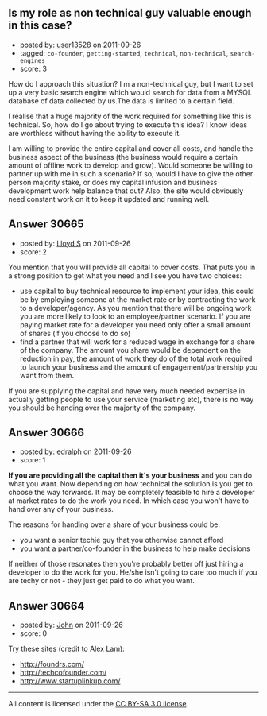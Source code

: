 ## Is my role as non technical guy valuable enough in this case?

- posted by: [user13528](https://stackexchange.com/users/-1/13528-user13528) on 2011-09-26
- tagged: `co-founder`, `getting-started`, `technical`, `non-technical`, `search-engines`
- score: 3

How do I approach this situation? I m a non-technical guy, but I want to set up a very basic search engine which would search for data from a MYSQL database of data collected by us.The data is limited to a certain field. 

I realise that a huge majority of the work required for something like this is technical. So, how do I go about trying to execute this idea? I know ideas are worthless without having the ability to execute it. 

I am willing to provide the entire capital and cover all costs, and handle the business aspect of the business (the business would require a certain amount of offline work to develop and grow). Would someone be willing to partner up with me in such a scenario? If so, would I have to give the other person majority stake, or does my capital infusion and business development work help balance that out? Also, the site would obviously need constant work on it to keep it updated and running well.


## Answer 30665

- posted by: [Lloyd S](https://stackexchange.com/users/-1/12549-lloyd-s) on 2011-09-26
- score: 2

You mention that you will provide all capital to cover costs. That puts you in a strong position to get what you need and I see you have two choices:

- use capital to buy technical resource to implement your idea, this could be by employing someone at the market rate or by contracting the work to a developer/agency. As you mention that there will be ongoing work you are more likely to look to an employee/partner scenario. If you are paying market rate for a developer you need only offer a small amount of shares (if you choose to do so)
- find a partner that will work for a reduced wage in exchange for a share of the company. The amount you share would be dependent on the reduction in pay, the amount of work they do of the total work required to launch your business and the amount of engagement/partnership you want from them.

If you are supplying the capital and have very much needed expertise in actually getting people to use your service (marketing etc), there is no way you should be handing over the majority of the company. 


## Answer 30666

- posted by: [edralph](https://stackexchange.com/users/-1/9362-edralph) on 2011-09-26
- score: 1

**If you are providing all the capital then it's your business** and you can do what you want.  Now depending on how technical the solution is you get to choose the way forwards.  It may be completely feasible to hire a developer at market rates to do the work you need.  In which case you won't have to hand over any of your business.

The reasons for handing over a share of your business could be:

- you want a senior techie guy that you otherwise cannot afford
- you want a partner/co-founder in the business to help make decisions

If neither of those resonates then you're probably better off just hiring a developer to do the work for you.  He/she isn't going to care too much if you are techy or not - they just get paid to do what you want.




## Answer 30664

- posted by: [John](https://stackexchange.com/users/-1/13157-john) on 2011-09-26
- score: 0

Try these sites (credit to Alex Lam): 

 - http://foundrs.com/  
 - http://techcofounder.com/
 - http://www.startuplinkup.com/





---

All content is licensed under the [CC BY-SA 3.0 license](https://creativecommons.org/licenses/by-sa/3.0/).
